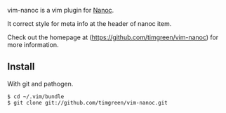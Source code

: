 vim-nanoc is a vim plugin for [Nanoc][].

It correct style for meta info at the header of nanoc item.

Check out the homepage at (https://github.com/timgreen/vim-nanoc) for more information.


## Install

With git and pathogen.

    $ cd ~/.vim/bundle
    $ git clone git://github.com/timgreen/vim-nanoc.git

[Nanoc]: http://nanoc.stoneship.org
